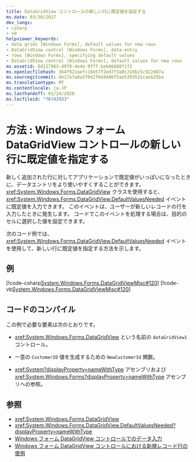 ```yaml
---
title: DataGridView コントロールの新しい行に既定値を指定する
ms.date: 03/30/2017
dev_langs:
- csharp
- vb
helpviewer_keywords:
- data grids [Windows Forms], default values for new rows
- DataGridView control [Windows Forms], data entry
- rows [Windows Forms], specifying default values
- DataGridView control [Windows Forms], default values for new rows
ms.assetid: 8d127963-d9f8-4e4e-9f7f-beb66688f1f2
ms.openlocfilehash: 364f922aefc10e57f2ed7f3a0c2a5b25c922d87a
ms.sourcegitcommit: de17a7a0a37042f0d4406f5ae5393531caeb25ba
ms.translationtype: MT
ms.contentlocale: ja-JP
ms.lasthandoff: 01/24/2020
ms.locfileid: "76742933"
---
```

# <a name="how-to-specify-default-values-for-new-rows-in-the-windows-forms-datagridview-control"></a>方法 : Windows フォーム DataGridView コントロールの新しい行に既定値を指定する
新しく追加された行に対してアプリケーションで既定値がいっぱいになったときに、データエントリをより使いやすくすることができます。 <xref:System.Windows.Forms.DataGridView> クラスを使用すると、<xref:System.Windows.Forms.DataGridView.DefaultValuesNeeded> イベントに既定値を入力できます。 このイベントは、ユーザーが新しいレコードの行を入力したときに発生します。 コードでこのイベントを処理する場合は、目的のセルに選択した値を設定できます。  
  
 次のコード例では、<xref:System.Windows.Forms.DataGridView.DefaultValuesNeeded> イベントを使用して、新しい行に既定値を指定する方法を示します。  
  
## <a name="example"></a>例  
 [!code-csharp[System.Windows.Forms.DataGridViewMisc#120](~/samples/snippets/csharp/VS_Snippets_Winforms/System.Windows.Forms.DataGridViewMisc/CS/datagridviewmisc.cs#120)]
 [!code-vb[System.Windows.Forms.DataGridViewMisc#120](~/samples/snippets/visualbasic/VS_Snippets_Winforms/System.Windows.Forms.DataGridViewMisc/VB/datagridviewmisc.vb#120)]  
  
## <a name="compiling-the-code"></a>コードのコンパイル  
 この例で必要な要素は次のとおりです。  
  
- <xref:System.Windows.Forms.DataGridView> という名前の `dataGridView1` コントロール。  
  
- 一意の `CustomerID` 値を生成するための `NewCustomerId` 関数。  
  
- <xref:System?displayProperty=nameWithType> アセンブリおよび <xref:System.Windows.Forms?displayProperty=nameWithType> アセンブリへの参照。  
  
## <a name="see-also"></a>参照

- <xref:System.Windows.Forms.DataGridView>
- <xref:System.Windows.Forms.DataGridView.DefaultValuesNeeded?displayProperty=nameWithType>
- [Windows フォーム DataGridView コントロールでのデータ入力](data-entry-in-the-windows-forms-datagridview-control.md)
- [Windows フォーム DataGridView コントロールにおける新規レコード行の使用](using-the-row-for-new-records-in-the-windows-forms-datagridview-control.md)
